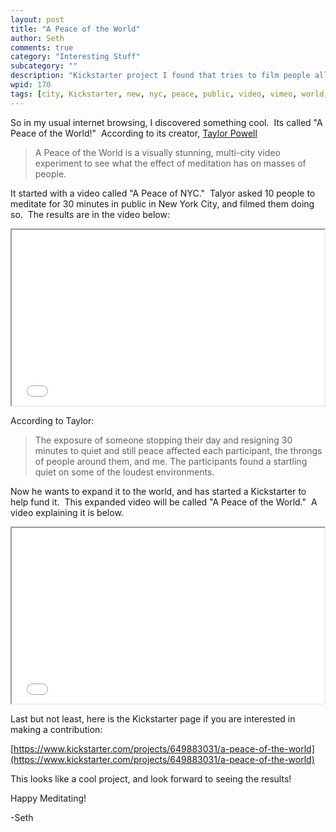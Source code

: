 ```yaml
---
layout: post
title: "A Peace of the World"
author: Seth
comments: true
category: "Interesting Stuff"
subcategory: ""
description: "Kickstarter project I found that tries to film people all over the world meditating."
wpid: 170
tags: [city, Kickstarter, new, nyc, peace, public, video, vimeo, world, york]
---
```


So in my usual internet browsing, I discovered something cool.  Its called "A Peace of the World!"  According to its creator, [Taylor Powell](https://www.kickstarter.com/projects/649883031/a-peace-of-the-world/creator_bio)

> A Peace of the World is a visually stunning, multi-city video experiment to see what the effect of meditation has on masses of people.</blockquote>

It started with a video called "A Peace of NYC."  Talyor asked 10 people to meditate for 30 minutes in public in New York City, and filmed them doing so.  The results are in the video below:

<!--more-->

<iframe src="//player.vimeo.com/video/84563568" height="281" width="500" allowfullscreen=""></iframe>

According to Taylor:

> The exposure of someone stopping their day and resigning 30 minutes to quiet and still peace affected each participant, the throngs of people around them, and me. The participants found a startling quiet on some of the loudest environments.

Now he wants to expand it to the world, and has started a Kickstarter to help fund it.  This expanded video will be called "A Peace of the World."  A video explaining it is below.

<iframe src="//player.vimeo.com/video/90768885" height="281" width="500" allowfullscreen=""></iframe>

Last but not least, here is the Kickstarter page if you are interested in making a contribution:

[https://www.kickstarter.com/projects/649883031/a-peace-of-the-world](https://www.kickstarter.com/projects/649883031/a-peace-of-the-world)

This looks like a cool project, and look forward to seeing the results!

Happy Meditating!

-Seth
